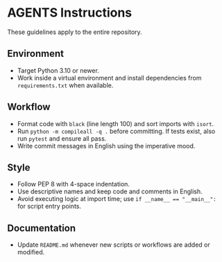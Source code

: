 # AGENTS Instructions

These guidelines apply to the entire repository.

## Environment
- Target Python 3.10 or newer.
- Work inside a virtual environment and install dependencies from `requirements.txt` when available.

## Workflow
- Format code with `black` (line length 100) and sort imports with `isort`.
- Run `python -m compileall -q .` before committing. If tests exist, also run `pytest` and ensure all pass.
- Write commit messages in English using the imperative mood.

## Style
- Follow PEP 8 with 4-space indentation.
- Use descriptive names and keep code and comments in English.
- Avoid executing logic at import time; use `if __name__ == "__main__":` for script entry points.

## Documentation
- Update `README.md` whenever new scripts or workflows are added or modified.

